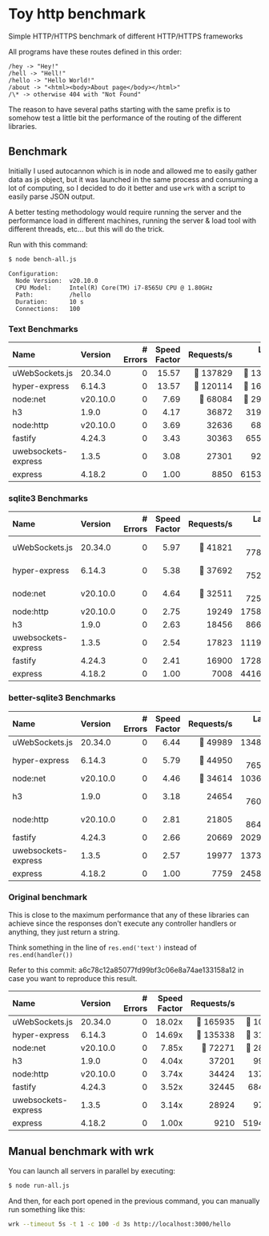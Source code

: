 # Toy http benchmark

Simple HTTP/HTTPS benchmark of different HTTP/HTTPS frameworks

All programs have these routes defined in this order:

```
/hey -> "Hey!"
/hell -> "Hell!"
/hello -> "Hello World!"
/about -> "<html><body>About page</body></html>"
/\* -> otherwise 404 with "Not Found"
```

The reason to have several paths starting with the same prefix is to somehow
test a little bit the performance of the routing of the different libraries.

## Benchmark

Initially I used autocannon which is in node and allowed me to easily gather
data as js object, but it was launched in the same process and consuming a lot
of computing, so I decided to do it better and use `wrk` with a script to
easily parse JSON output.

A better testing methodology would require running the server and the
performance load in different machines, running the server & load tool with
different threads, etc... but this will do the trick.

Run with this command:

```bash
$ node bench-all.js
```

```
Configuration:
  Node Version:  v20.10.0
  CPU Model:     Intel(R) Core(TM) i7-8565U CPU @ 1.80GHz
  Path:          /hello
  Duration:      10 s
  Connections:   100
```

### Text Benchmarks

| Name                | Version  | # Errors | Speed Factor | Requests/s | Latency (us) | Throughput (MB/s) |
| :------------------ | :------- | -------: | -----------: | ---------: | -----------: | ----------------: |
| uWebSockets.js      | 20.34.0  |        0 |        15.57 |  🥇 137829 |  🥇 1372.000 |       🥇 11.2MB/s |
| hyper-express       | 6.14.3   |        0 |        13.57 |  🥈 120114 |  🥈 1639.000 |        🥈 9.7MB/s |
| node:net            | v20.10.0 |        0 |         7.69 |   🥉 68084 |  🥉 2942.000 |           4.6MB/s |
| h3                  | 1.9.0    |        0 |         4.17 |      36872 |    31968.000 |        🥉 5.6MB/s |
| node:http           | v20.10.0 |        0 |         3.69 |      32636 |     6866.000 |           4.8MB/s |
| fastify             | 4.24.3   |        0 |         3.43 |      30363 |    65503.000 |           5.2MB/s |
| uwebsockets-express | 1.3.5    |        0 |         3.08 |      27301 |     9298.000 |           3.5MB/s |
| express             | 4.18.2   |        0 |         1.00 |       8850 |   615370.000 |           2.1MB/s |

### sqlite3 Benchmarks

| Name                | Version  | # Errors | Speed Factor | Requests/s | Latency (us) | Throughput (MB/s) |
| :------------------ | :------- | -------: | -----------: | ---------: | -----------: | ----------------: |
| uWebSockets.js      | 20.34.0  |        0 |         5.97 |   🥇 41821 |  🥉 7789.000 |        🥇 3.4MB/s |
| hyper-express       | 6.14.3   |        0 |         5.38 |   🥈 37692 |  🥈 7524.000 |        🥈 3.1MB/s |
| node:net            | v20.10.0 |        0 |         4.64 |   🥉 32511 |  🥇 7250.000 |           2.2MB/s |
| node:http           | v20.10.0 |        0 |         2.75 |      19249 |    17584.000 |           2.8MB/s |
| h3                  | 1.9.0    |        0 |         2.63 |      18456 |     8663.000 |           2.8MB/s |
| uwebsockets-express | 1.3.5    |        0 |         2.54 |      17823 |    11195.000 |           2.3MB/s |
| fastify             | 4.24.3   |        0 |         2.41 |      16900 |    17285.000 |        🥉 2.9MB/s |
| express             | 4.18.2   |        0 |         1.00 |       7008 |    44166.000 |           1.6MB/s |

### better-sqlite3 Benchmarks

| Name                | Version  | # Errors | Speed Factor | Requests/s | Latency (us) | Throughput (MB/s) |
| :------------------ | :------- | -------: | -----------: | ---------: | -----------: | ----------------: |
| uWebSockets.js      | 20.34.0  |        0 |         6.44 |   🥇 49989 |    13488.000 |        🥇 4.0MB/s |
| hyper-express       | 6.14.3   |        0 |         5.79 |   🥈 44950 |  🥈 7653.000 |        🥉 3.6MB/s |
| node:net            | v20.10.0 |        0 |         4.46 |   🥉 34614 |    10367.000 |           2.4MB/s |
| h3                  | 1.9.0    |        0 |         3.18 |      24654 |  🥇 7603.000 |        🥈 3.8MB/s |
| node:http           | v20.10.0 |        0 |         2.81 |      21805 |  🥉 8642.000 |           3.2MB/s |
| fastify             | 4.24.3   |        0 |         2.66 |      20669 |    20295.000 |           3.5MB/s |
| uwebsockets-express | 1.3.5    |        0 |         2.57 |      19977 |    13735.000 |           2.6MB/s |
| express             | 4.18.2   |        0 |         1.00 |       7759 |    24581.000 |           1.8MB/s |

### Original benchmark

This is close to the maximum performance that any of these libraries can achieve
since the responses don't execute any controller handlers or anything, they
just return a string.

Think something in the line of `res.end('text')` instead of `res.end(handler())`

Refer to this commit: a6c78c12a85077fd99bf3c06e8a74ae133158a12 in case you want
to reproduce this result.

| Name                | Version  | # Errors | Speed Factor | Requests/s | Latency (us) | Throughput (MB/s) |
| :------------------ | :------- | -------: | -----------: | ---------: | -----------: | ----------------: |
| uWebSockets.js      | 20.34.0  |        0 |       18.02x |  🥇 165935 |  🥇 1094.000 |       🥇 13.4MB/s |
| hyper-express       | 6.14.3   |        0 |       14.69x |  🥈 135338 |  🥉 3187.000 |       🥈 11.0MB/s |
| node:net            | v20.10.0 |        0 |        7.85x |   🥉 72271 |  🥈 2861.000 |           4.9MB/s |
| h3                  | 1.9.0    |        0 |        4.04x |      37201 |     9920.000 |        🥉 5.7MB/s |
| node:http           | v20.10.0 |        0 |        3.74x |      34424 |    13758.000 |           5.1MB/s |
| fastify             | 4.24.3   |        0 |        3.52x |      32445 |    68422.000 |           5.5MB/s |
| uwebsockets-express | 1.3.5    |        0 |        3.14x |      28924 |     9779.000 |           3.7MB/s |
| express             | 4.18.2   |        0 |        1.00x |       9210 |   519425.000 |           2.1MB/s |

## Manual benchmark with wrk

You can launch all servers in parallel by executing:

```bash
$ node run-all.js
```

And then, for each port opened in the previous command, you can manually run
something like this:

```bash
wrk --timeout 5s -t 1 -c 100 -d 3s http://localhost:3000/hello
```
